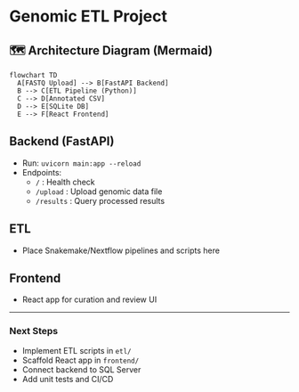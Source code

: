 # Genomic ETL Project

## 🗺️ Architecture Diagram (Mermaid)
```mermaid
flowchart TD
  A[FASTQ Upload] --> B[FastAPI Backend]
  B --> C[ETL Pipeline (Python)]
  C --> D[Annotated CSV]
  D --> E[SQLite DB]
  E --> F[React Frontend]
```

## Backend (FastAPI)
- Run: `uvicorn main:app --reload`
- Endpoints:
  - `/` : Health check
  - `/upload` : Upload genomic data file
  - `/results` : Query processed results

## ETL
- Place Snakemake/Nextflow pipelines and scripts here

## Frontend
- React app for curation and review UI

---

### Next Steps
- Implement ETL scripts in `etl/`
- Scaffold React app in `frontend/`
- Connect backend to SQL Server
- Add unit tests and CI/CD
